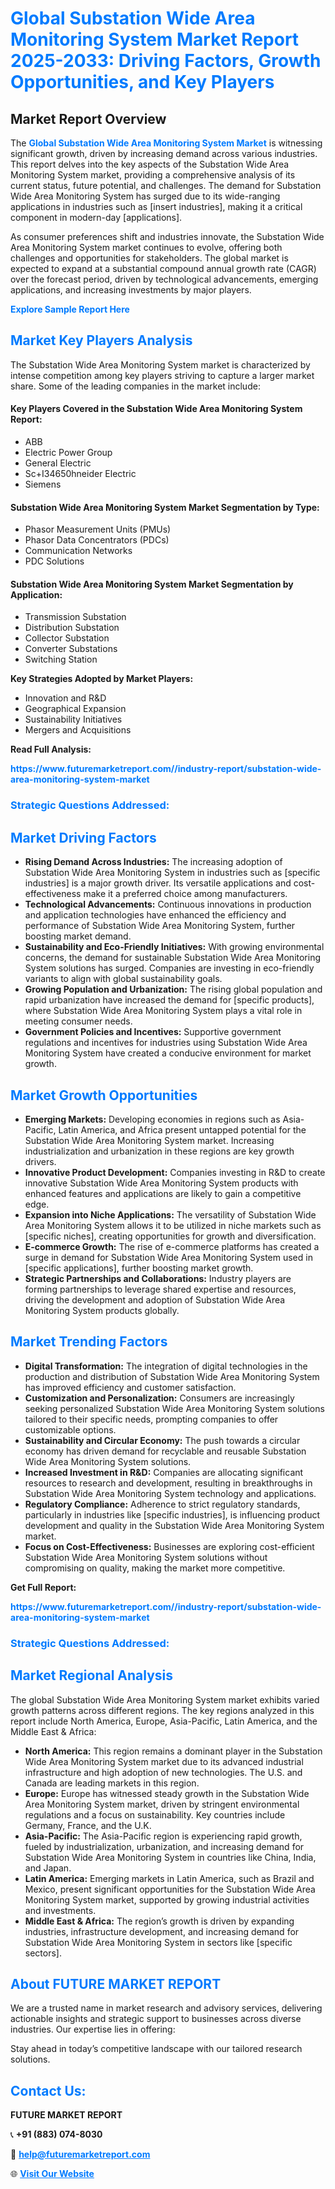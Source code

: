 <h1 style="color: #007BFF;">Global Substation Wide Area Monitoring System Market Report 2025-2033: Driving Factors, Growth Opportunities, and Key Players</h1>

<section id="overview">
<h2>Market Report Overview</h2>
<p>The <a href="https://www.futuremarketreport.com//industry-report/substation-wide-area-monitoring-system-market" style="color: #007BFF; text-decoration: none;"><strong>Global Substation Wide Area Monitoring System Market</strong></a> is witnessing significant growth, driven by increasing demand across various industries. This report delves into the key aspects of the Substation Wide Area Monitoring System market, providing a comprehensive analysis of its current status, future potential, and challenges. The demand for Substation Wide Area Monitoring System has surged due to its wide-ranging applications in industries such as [insert industries], making it a critical component in modern-day [applications].</p>
<p>As consumer preferences shift and industries innovate, the Substation Wide Area Monitoring System market continues to evolve, offering both challenges and opportunities for stakeholders. The global market is expected to expand at a substantial compound annual growth rate (CAGR) over the forecast period, driven by technological advancements, emerging applications, and increasing investments by major players.</p>
</section>

<section id="overview">
<p><a href="https://www.futuremarketreport.com//request-sample/reportId=64188" style="color: #007BFF; text-decoration: none;"><strong>Explore Sample Report Here</strong></a></p>
</section>

<section id="key-players">
<h2 style="color: #007BFF;">Market Key Players Analysis</h2>
<p>The Substation Wide Area Monitoring System market is characterized by intense competition among key players striving to capture a larger market share. Some of the leading companies in the market include:</p>
<h4>Key Players Covered in the Substation Wide Area Monitoring System Report:</h4>
<ul><li>ABB</li><li>Electric Power Group</li><li>General Electric</li><li>Sc+I34650hneider Electric</li><li>Siemens</li></ul>
<h4>Substation Wide Area Monitoring System Market Segmentation by Type:</h4>
<ul><li>Phasor Measurement Units (PMUs)</li><li>Phasor Data Concentrators (PDCs)</li><li>Communication Networks</li><li>PDC Solutions</li></ul>

<h4>Substation Wide Area Monitoring System Market Segmentation by Application:</h4>
<ul><li>Transmission Substation</li><li>Distribution Substation</li><li>Collector Substation</li><li>Converter Substations</li><li>Switching Station</li></ul>
<p><strong>Key Strategies Adopted by Market Players:</strong></p>
<ul>
<li>Innovation and R&D</li>
<li>Geographical Expansion</li>
<li>Sustainability Initiatives</li>
<li>Mergers and Acquisitions</li>
</ul>
</section>

<section>
<p><strong>Read Full Analysis: </strong></p><a href="https://www.futuremarketreport.com//industry-report/substation-wide-area-monitoring-system-market" style="color: #007BFF; text-decoration: none;"><strong>https://www.futuremarketreport.com//industry-report/substation-wide-area-monitoring-system-market</strong></a>
<h3 style="color: #007BFF;">Strategic Questions Addressed:</h3>
</section>

<section id="driving-factors">
<h2 style="color: #007BFF;">Market Driving Factors</h2>
<ul>
<li><strong>Rising Demand Across Industries:</strong> The increasing adoption of Substation Wide Area Monitoring System in industries such as [specific industries] is a major growth driver. Its versatile applications and cost-effectiveness make it a preferred choice among manufacturers.</li>
<li><strong>Technological Advancements:</strong> Continuous innovations in production and application technologies have enhanced the efficiency and performance of Substation Wide Area Monitoring System, further boosting market demand.</li>
<li><strong>Sustainability and Eco-Friendly Initiatives:</strong> With growing environmental concerns, the demand for sustainable Substation Wide Area Monitoring System solutions has surged. Companies are investing in eco-friendly variants to align with global sustainability goals.</li>
<li><strong>Growing Population and Urbanization:</strong> The rising global population and rapid urbanization have increased the demand for [specific products], where Substation Wide Area Monitoring System plays a vital role in meeting consumer needs.</li>
<li><strong>Government Policies and Incentives:</strong> Supportive government regulations and incentives for industries using Substation Wide Area Monitoring System have created a conducive environment for market growth.</li>
</ul>
</section>

<section id="growth-opportunities">
<h2 style="color: #007BFF;">Market Growth Opportunities</h2>
<ul>
<li><strong>Emerging Markets:</strong> Developing economies in regions such as Asia-Pacific, Latin America, and Africa present untapped potential for the Substation Wide Area Monitoring System market. Increasing industrialization and urbanization in these regions are key growth drivers.</li>
<li><strong>Innovative Product Development:</strong> Companies investing in R&D to create innovative Substation Wide Area Monitoring System products with enhanced features and applications are likely to gain a competitive edge.</li>
<li><strong>Expansion into Niche Applications:</strong> The versatility of Substation Wide Area Monitoring System allows it to be utilized in niche markets such as [specific niches], creating opportunities for growth and diversification.</li>
<li><strong>E-commerce Growth:</strong> The rise of e-commerce platforms has created a surge in demand for Substation Wide Area Monitoring System used in [specific applications], further boosting market growth.</li>
<li><strong>Strategic Partnerships and Collaborations:</strong> Industry players are forming partnerships to leverage shared expertise and resources, driving the development and adoption of Substation Wide Area Monitoring System products globally.</li>
</ul>
</section>

<section id="trending-factors">
<h2 style="color: #007BFF;">Market Trending Factors</h2>
<ul>
<li><strong>Digital Transformation:</strong> The integration of digital technologies in the production and distribution of Substation Wide Area Monitoring System has improved efficiency and customer satisfaction.</li>
<li><strong>Customization and Personalization:</strong> Consumers are increasingly seeking personalized Substation Wide Area Monitoring System solutions tailored to their specific needs, prompting companies to offer customizable options.</li>
<li><strong>Sustainability and Circular Economy:</strong> The push towards a circular economy has driven demand for recyclable and reusable Substation Wide Area Monitoring System solutions.</li>
<li><strong>Increased Investment in R&D:</strong> Companies are allocating significant resources to research and development, resulting in breakthroughs in Substation Wide Area Monitoring System technology and applications.</li>
<li><strong>Regulatory Compliance:</strong> Adherence to strict regulatory standards, particularly in industries like [specific industries], is influencing product development and quality in the Substation Wide Area Monitoring System market.</li>
<li><strong>Focus on Cost-Effectiveness:</strong> Businesses are exploring cost-efficient Substation Wide Area Monitoring System solutions without compromising on quality, making the market more competitive.</li>
</ul>
</section>

<section>
<p><strong>Get Full Report: </strong></p><a href="https://www.futuremarketreport.com//industry-report/substation-wide-area-monitoring-system-market" style="color: #007BFF; text-decoration: none;"><strong>https://www.futuremarketreport.com//industry-report/substation-wide-area-monitoring-system-market</strong></a>
<h3 style="color: #007BFF;">Strategic Questions Addressed:</h3>
</section>


<section id="regional-analysis">
<h2 style="color: #007BFF;">Market Regional Analysis</h2>
<p>The global Substation Wide Area Monitoring System market exhibits varied growth patterns across different regions. The key regions analyzed in this report include North America, Europe, Asia-Pacific, Latin America, and the Middle East & Africa:</p>
<ul>
<li><strong>North America:</strong> This region remains a dominant player in the Substation Wide Area Monitoring System market due to its advanced industrial infrastructure and high adoption of new technologies. The U.S. and Canada are leading markets in this region.</li>
<li><strong>Europe:</strong> Europe has witnessed steady growth in the Substation Wide Area Monitoring System market, driven by stringent environmental regulations and a focus on sustainability. Key countries include Germany, France, and the U.K.</li>
<li><strong>Asia-Pacific:</strong> The Asia-Pacific region is experiencing rapid growth, fueled by industrialization, urbanization, and increasing demand for Substation Wide Area Monitoring System in countries like China, India, and Japan.</li>
<li><strong>Latin America:</strong> Emerging markets in Latin America, such as Brazil and Mexico, present significant opportunities for the Substation Wide Area Monitoring System market, supported by growing industrial activities and investments.</li>
<li><strong>Middle East & Africa:</strong> The region’s growth is driven by expanding industries, infrastructure development, and increasing demand for Substation Wide Area Monitoring System in sectors like [specific sectors].</li>
</ul>
</section>

<footer>
<h2 style="color: #007BFF;">About FUTURE MARKET REPORT</h2>
<p>We are a trusted name in market research and advisory services, delivering actionable insights and strategic support to businesses across diverse industries. Our expertise lies in offering:</p>

<p>Stay ahead in today’s competitive landscape with our tailored research solutions.</p>

<h2 style="color: #007BFF;">Contact Us:</h2>
<p><strong>FUTURE MARKET REPORT</strong></p>
<p>📞 <strong>+91 (883) 074-8030</strong></p>
<p>📧 <strong><a href="mailto:help@futuremarketreport.com" style="color: #007BFF;">help@futuremarketreport.com</a></strong></p>
<p>🌐 <strong><a href="https://www.futuremarketreport.com/" style="color: #007BFF;">Visit Our Website</a></strong></p>
</footer>